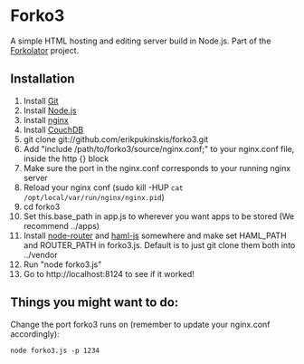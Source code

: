 Forko3
======

A simple HTML hosting and editing server build in Node.js. Part of the [Forkolator](http://forkolator.org) project.

Installation
------------

1. Install [Git](http://git-scm.com/)
2. Install [Node.js](http://nodejs.org/)
3. Install [nginx](http://wiki.nginx.org/Main)
4. Install [CouchDB](http://couchdb.apache.org/)
5. git clone git://github.com/erikpukinskis/forko3.git
6. Add "include /path/to/forko3/source/nginx.conf;" to your nginx.conf file, inside the http {} block
7. Make sure the port in the nginx.conf corresponds to your running nginx server
8. Reload your nginx conf (sudo kill -HUP `cat /opt/local/var/run/nginx/nginx.pid`)
9. cd forko3
10. Set this.base_path in app.js to wherever you want apps to be stored (We recommend ../apps)
11. Install [node-router](https://github.com/creationix/node-router) and [haml-js](https://github.com/creationix/haml-js) somewhere and make set HAML_PATH and ROUTER_PATH in forko3.js. Default is to just git clone them both into ../vendor
12. Run "node forko3.js"
13. Go to http://localhost:8124 to see if it worked!

Things you might want to do:
----------------------------
    
Change the port forko3 runs on (remember to update your nginx.conf accordingly):

    node forko3.js -p 1234